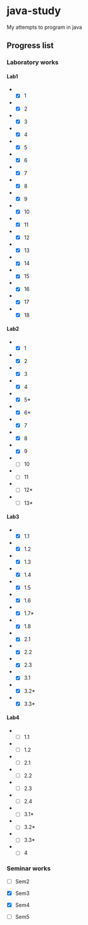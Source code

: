 # java-study
My attempts to program in java

## Progress list
### Laboratory works
#### Lab1
- - [x] 1
- - [x] 2
- - [x] 3
- - [x] 4
- - [x] 5
- - [x] 6
- - [x] 7
- - [x] 8
- - [x] 9
- - [x] 10
- - [x] 11
- - [x] 12
- - [x] 13
- - [x] 14
- - [x] 15
- - [x] 16
- - [x] 17
- - [x] 18

#### Lab2
- - [x] 1
- - [x] 2
- - [x] 3
- - [x] 4
- - [x] 5\*
- - [x] 6\*
- - [x] 7
- - [x] 8
- - [x] 9
- - [ ] 10
- - [ ] 11
- - [ ] 12\*
- - [ ] 13\*

#### Lab3
- - [x] 1.1
- - [x] 1.2
- - [x] 1.3
- - [x] 1.4
- - [x] 1.5
- - [x] 1.6
- - [x] 1.7\*
- - [x] 1.8

- - [x] 2.1
- - [x] 2.2
- - [x] 2.3

- - [x] 3.1
- - [x] 3.2\*
- - [x] 3.3\*

#### Lab4
- - [ ] 1.1
- - [ ] 1.2

- - [ ] 2.1
- - [ ] 2.2
- - [ ] 2.3
- - [ ] 2.4

- - [ ] 3.1\*
- - [ ] 3.2\*
- - [ ] 3.3\*

- - [ ] 4

### Seminar works
- [ ] Sem2
- [x] Sem3
- [x] Sem4
- [ ] Sem5

